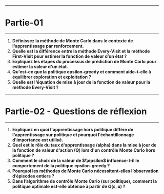 ------------------
# Partie-01
------------------

1. **Définissez la méthode de Monte Carlo dans le contexte de l'apprentissage par renforcement.**
2. **Quelle est la différence entre la méthode Every-Visit et la méthode First-Visit pour estimer la fonction de valeur d’un état ?**
3. **Expliquez les étapes du processus de prédiction de Monte Carlo pour estimer la valeur d'un état.**
4. **Qu'est-ce que la politique epsilon-greedy et comment aide-t-elle à équilibrer exploration et exploitation ?**
5. **Quelle est l'équation de mise à jour de la fonction de valeur pour la méthode Every-Visit ?**

------------------
# Partie-02 -  Questions de réflexion
------------------


1. **Expliquez en quoi l'apprentissage hors politique diffère de l'apprentissage sur politique et pourquoi l'échantillonnage d'importance est utilisé.**
2. **Quel est le rôle du taux d'apprentissage (alpha) dans la mise à jour de la fonction de valeur d'action (Q) lors d'un contrôle Monte Carlo hors politique ?**
3. **Comment le choix de la valeur de $\\epsilon$ influence-t-il le comportement de la politique epsilon-greedy ?**
4. **Pourquoi les méthodes de Monte Carlo nécessitent-elles l’observation d’épisodes entiers ?**
5. **Dans l’algorithme de contrôle Monte Carlo (sur politique), comment la politique optimale est-elle obtenue à partir de $Q(s, a)$ ?**
